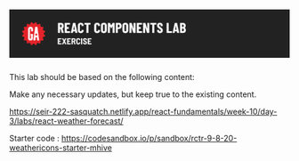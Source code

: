 # ![React Components Lab - Exercise](./assets/hero.png)

This lab should be based on the following content:

Make any necessary updates, but keep true to the existing content. 

https://seir-222-sasquatch.netlify.app/react-fundamentals/week-10/day-3/labs/react-weather-forecast/

Starter code : https://codesandbox.io/p/sandbox/rctr-9-8-20-weathericons-starter-mhive


